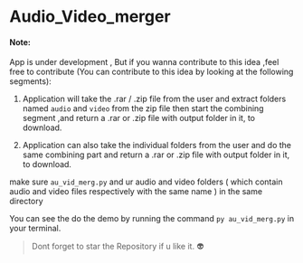 # Audio_Video_merger

#### Note:

App is under development , But if you wanna contribute to this idea ,feel free to contribute (You can contribute to this idea by looking at the following segments):

1.  Application will take the .rar / .zip file from the user and extract folders named `audio` and `video`  from the zip file then start the combining segment ,and return a .rar or .zip file with output folder in it, to download.

2. Application can also take the individual folders from the user and do the same combining part and return a .rar or .zip file with output folder in it, to download. 

make sure `au_vid_merg.py` and ur audio and video folders ( which contain audio and video files respectively with the same name ) in the same directory



You can see the do the demo by running the command `py au_vid_merg.py` in your terminal. 



> Dont forget to star the Repository if u like it. 👽 
